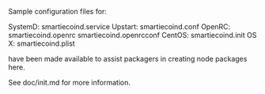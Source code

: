Sample configuration files for:

SystemD: smartiecoind.service
Upstart: smartiecoind.conf
OpenRC:  smartiecoind.openrc
         smartiecoind.openrcconf
CentOS:  smartiecoind.init
OS X:    smartiecoind.plist

have been made available to assist packagers in creating node packages here.

See doc/init.md for more information.
